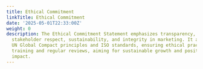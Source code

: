 ```yaml
---
title: Ethical Commitment
linkTitle: Ethical Commitment
date: '2025-05-01T22:33:00Z'
weight: 0
description: The Ethical Commitment Statement emphasizes transparency, accountability,
  stakeholder respect, sustainability, and integrity in marketing. It aligns with
  UN Global Compact principles and ISO standards, ensuring ethical practices through
  training and regular reviews, aiming for sustainable growth and positive community
  impact.
---
```



<!-- Unsupported block type: unsupported -->
